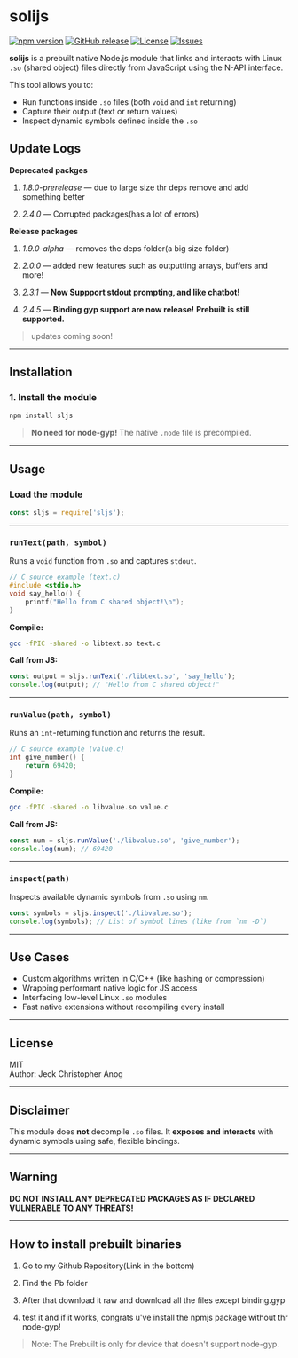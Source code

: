# solijs

[![npm version](https://img.shields.io/npm/v/solijs?color=blue&label=npm)](https://www.npmjs.com/package/sljs)
[![GitHub release](https://img.shields.io/github/v/release/JeckAsChristopher/solijs?label=release)](https://github.com/JeckAsChristopher/solijs/releases)
[![License](https://img.shields.io/github/license/JeckAsChristopher/solijs)](LICENSE)
[![Issues](https://img.shields.io/github/issues/JeckAsChristopher/solijs)](https://github.com/JeckAsChristopher/solijs/issues)

**solijs** is a prebuilt native Node.js module that links and interacts with Linux `.so` (shared object) files directly from JavaScript using the N-API interface.

This tool allows you to:
- Run functions inside `.so` files (both `void` and `int` returning)
- Capture their output (text or return values)
- Inspect dynamic symbols defined inside the `.so`


## Update Logs

**Deprecated packges**

1. *1.8.0-prerelease* — due to large size thr deps remove and add something better

2. *2.4.0* — Corrupted packages(has a lot of errors)

**Release packages**

1. *1.9.0-alpha* — removes the deps folder(a big size folder)

2. *2.0.0* — added new features such as outputting arrays, buffers and more! 

3. *2.3.1* — **Now Suppport stdout prompting, and like chatbot!**

4. *2.4.5* — **Binding gyp support are now release!** **Prebuilt is still supported.**

> updates coming soon!

---

## Installation

### 1. Install the module

```bash
npm install sljs
```

> **No need for node-gyp!** The native `.node` file is precompiled.

---

## Usage

### Load the module

```js
const sljs = require('sljs');
```

---

### `runText(path, symbol)`

Runs a `void` function from `.so` and captures `stdout`.

```cpp
// C source example (text.c)
#include <stdio.h>
void say_hello() {
    printf("Hello from C shared object!\n");
}
```

**Compile:**

```bash
gcc -fPIC -shared -o libtext.so text.c
```

**Call from JS:**

```js
const output = sljs.runText('./libtext.so', 'say_hello');
console.log(output); // "Hello from C shared object!"
```

---

### `runValue(path, symbol)`

Runs an `int`-returning function and returns the result.

```cpp
// C source example (value.c)
int give_number() {
    return 69420;
}
```

**Compile:**

```bash
gcc -fPIC -shared -o libvalue.so value.c
```

**Call from JS:**

```js
const num = sljs.runValue('./libvalue.so', 'give_number');
console.log(num); // 69420
```

---

### `inspect(path)`

Inspects available dynamic symbols from `.so` using `nm`.

```js
const symbols = sljs.inspect('./libvalue.so');
console.log(symbols); // List of symbol lines (like from `nm -D`)
```

---

## Use Cases

- Custom algorithms written in C/C++ (like hashing or compression)
- Wrapping performant native logic for JS access
- Interfacing low-level Linux `.so` modules
- Fast native extensions without recompiling every install

---

## License

MIT  
Author: Jeck Christopher Anog

---

## Disclaimer

This module does **not** decompile `.so` files. It **exposes and interacts** with dynamic symbols using safe, flexible bindings.

---

## Warning

**DO NOT INSTALL ANY DEPRECATED PACKAGES AS IF DECLARED VULNERABLE TO ANY THREATS!**

---

## How to install prebuilt binaries

1. Go to my Github Repository(Link in the bottom)

2. Find the Pb folder 

3. After that download it raw and download all the files except binding.gyp

4. test it and if it works, congrats u've install the npmjs package without thr node-gyp!

>Note: The Prebuilt is only for device that doesn't support node-gyp.
